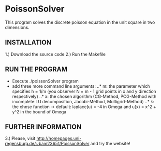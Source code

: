 PoissonSolver
===============================

This program solves the discrete poisson equation in the unit square in two dimensions.

INSTALLATION
-------------------------------

1.) Download the source code
2.) Run the Makefile


RUN THE PROGRAM
-------------------------------

* Execute ./poissonSolver program
* add three more command line arguments:
..* m: the parameter which specifies h = 1/m (you observer N = m - 1 grid points in x and y direction respectively)
..* x: the chosen algorithm (CG-Method, PCG-Method with incomplete LU decomposition, Jacobi-Method, Multigrid-Method)
..* k: the chose function -> default: laplace(u) = -4 in Omega and u(x) = x^2 + y^2 in the bound of Omega

FURTHER INFORMATION
-------------------------------

3.) Please, visit http://homepages.uni-regensburg.de/~bam23651/PoissonSolver and try the website!